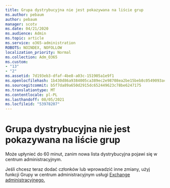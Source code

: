 ```yaml
---
title: Grupa dystrybucyjna nie jest pokazywana na liście grup
ms.author: pebaum
author: pebaum
manager: scotv
ms.date: 04/21/2020
ms.audience: Admin
ms.topic: article
ms.service: o365-administration
ROBOTS: NOINDEX, NOFOLLOW
localization_priority: Normal
ms.collection: Adm_O365
ms.custom:
- "13"
- "2"
ms.assetid: 7d193eb3-dfaf-4be8-a03c-151905a1e9f1
ms.openlocfilehash: 1b430d86a9384005ca389ec2e98708ea2be15beb8c0549093acb829f90189d38
ms.sourcegitcommit: b5f7da89a650d2915dc652449623c78be6247175
ms.translationtype: MT
ms.contentlocale: pl-PL
ms.lasthandoff: 08/05/2021
ms.locfileid: "53978207"
---
```

# <a name="distribution-group-not-showing-in-groups-list"></a>Grupa dystrybucyjna nie jest pokazywana na liście grup

Może upłynieć do 60 minut, zanim nowa lista dystrybucyjna pojawi się w centrum administracyjnym.
  
Jeśli chcesz teraz dodać członków lub wprowadzić inne zmiany, użyj funkcji Grupy w centrum administracyjnym usługi [Exchange administracyjnego.](https://outlook.office365.com/ecp/?rfr=Admin_o365&amp;exsvurl=1)
  